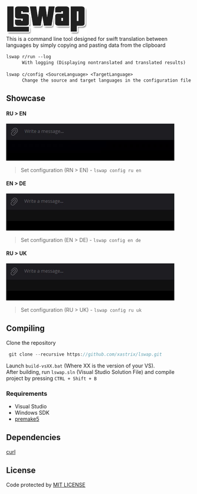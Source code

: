 ![Logo](https://github.com/xastrix/lswap/blob/master/media/logo.png)  
This is a command line tool designed for swift translation between languages by simply copying and pasting data from the clipboard
```
lswap r/run --log
      With logging (Displaying nontranslated and translated results)

lswap c/config <SourceLanguage> <TargetLanguage>
      Change the source and target languages in the configuration file
```
## Showcase
#### RU > EN
![Showcase](https://github.com/xastrix/lswap/blob/master/media/showcase.gif)  
> Set configuration (RN > EN) - ```lswap config ru en```
#### EN > DE
![Showcase1](https://github.com/xastrix/lswap/blob/master/media/showcase1.gif)  
> Set configuration (EN > DE) - ```lswap config en de```
#### RU > UK
![Showcase2](https://github.com/xastrix/lswap/blob/master/media/showcase2.gif)  
> Set configuration (RU > UK) - ```lswap config ru uk```
## Compiling
Clone the repository
```c
 git clone --recursive https://github.com/xastrix/lswap.git
```
Launch ```build-vsXX.bat``` (Where XX is the version of your VS).  
After building, run ```lswap.sln``` (Visual Studio Solution File) and compile project by pressing ```CTRL + Shift + B```
### Requirements
* Visual Studio
* Windows SDK
* [premake5](https://github.com/premake/premake-core/releases)
## Dependencies
[curl](https://github.com/curl/curl)  
## License
Code protected by [MIT LICENSE](https://github.com/xastrix/lswap/blob/master/LICENSE)
